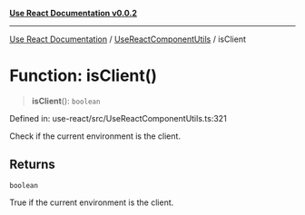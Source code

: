[**Use React Documentation v0.0.2**](../../README.md)

***

[Use React Documentation](../../modules.md) / [UseReactComponentUtils](../README.md) / isClient

# Function: isClient()

> **isClient**(): `boolean`

Defined in: use-react/src/UseReactComponentUtils.ts:321

Check if the current environment is the client.

## Returns

`boolean`

True if the current environment is the client.
